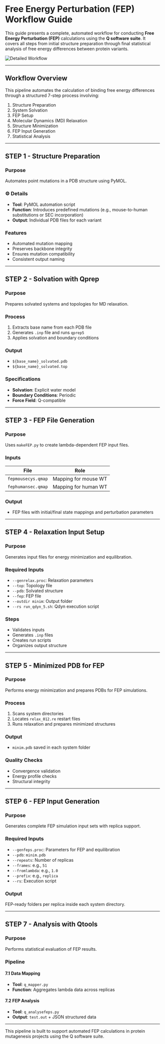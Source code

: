 # Free Energy Perturbation (FEP) Workflow Guide

This guide presents a complete, automated workflow for conducting **Free Energy Perturbation (FEP)** calculations using the **Q software suite**. It covers all steps from initial structure preparation through final statistical analysis of free energy differences between protein variants.

![Detailed Workflow](https://raw.githubusercontent.com/ND7996/GPX6/main/analysis/figures/detailed_workflow.drawio.png)

---

##  Workflow Overview

This pipeline automates the calculation of binding free energy differences through a structured 7-step process involving:

1. Structure Preparation
2. System Solvation
3. FEP Setup
4. Molecular Dynamics (MD) Relaxation
5. Structure Minimization
6. FEP Input Generation
7. Statistical Analysis

---

##  STEP 1 - Structure Preparation

### Purpose
Automates point mutations in a PDB structure using PyMOL.

### ⚙️ Details
- **Tool**: PyMOL automation script
- **Function**: Introduces predefined mutations (e.g., mouse-to-human substitutions or SEC incorporation)
- **Output**: Individual PDB files for each variant

###  Features
- Automated mutation mapping
- Preserves backbone integrity
- Ensures mutation compatibility
- Consistent output naming

---

##  STEP 2 - Solvation with Qprep

###  Purpose
Prepares solvated systems and topologies for MD relaxation.

###  Process
1. Extracts base name from each PDB file
2. Generates `.inp` file and runs `qprep5`
3. Applies solvation and boundary conditions

###  Output
- `${base_name}_solvated.pdb`
- `${base_name}_solvated.top`

###  Specifications
- **Solvation**: Explicit water model
- **Boundary Conditions**: Periodic
- **Force Field**: Q-compatible

---

##  STEP 3 - FEP File Generation

###  Purpose
Uses `makeFEP.py` to create lambda-dependent FEP input files.

###  Inputs
| File | Role |
|------|------|
| `fepmousecys.qmap` | Mapping for mouse WT |
| `fephumansec.qmap` | Mapping for human WT |

###  Output
- FEP files with initial/final state mappings and perturbation parameters

---

##  STEP 4 - Relaxation Input Setup

###  Purpose
Generates input files for energy minimization and equilibration.

###  Required Inputs
- `--genrelax.proc`: Relaxation parameters
- `--top`: Topology file
- `--pdb`: Solvated structure
- `--fep`: FEP file
- `--outdir minim`: Output folder
- `--rs run_qdyn_5.sh`: Qdyn execution script

###  Steps
- Validates inputs
- Generates `.inp` files
- Creates run scripts
- Organizes output structure

---

##  STEP 5 - Minimized PDB for FEP

###  Purpose
Performs energy minimization and prepares PDBs for FEP simulations.

### Process
1. Scans system directories
2. Locates `relax_012.re` restart files
3. Runs relaxation and prepares minimized structures

###  Output
- `minim.pdb` saved in each system folder

###  Quality Checks
- Convergence validation
- Energy profile checks
- Structural integrity

---

## STEP 6 - FEP Input Generation

### Purpose
Generates complete FEP simulation input sets with replica support.

### Required Inputs
- `--genfeps.proc`: Parameters for FEP and equilibration
- `--pdb`: `minim.pdb`
- `--repeats`: Number of replicas
- `--frames`: e.g., `51`
- `--fromlambda`: e.g., `1.0`
- `--prefix`: e.g., `replica`
- `--rs`: Execution script

### Output
FEP-ready folders per replica inside each system directory.

---

## STEP 7 - Analysis with Qtools

### Purpose
Performs statistical evaluation of FEP results.

### Pipeline

#### 7.1 Data Mapping
- **Tool**: `q_mapper.py`
- **Function**: Aggregates lambda data across replicas

#### 7.2 FEP Analysis
- **Tool**: `q_analysefeps.py`
- **Output**: `test.out` + JSON structured data

---

This pipeline is built to support automated FEP calculations in protein mutagenesis projects using the Q software suite.

